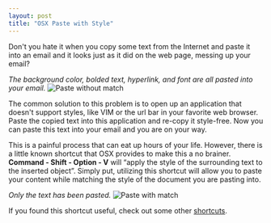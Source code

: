 ```yaml
---
layout: post
title: "OSX Paste with Style"
---
```


Don't you hate it when you copy some text from the Internet and paste it into an
email and it looks just as it did on the web page, messing up your email?

_The background color, bolded text, hyperlink, and font are all pasted into your
email._
![Paste without match][nomatch]

The common solution to this problem is to open up an application that doesn't
support styles, like VIM or the url bar in your favorite web browser. Paste the
copied text into this application and re-copy it style-free. Now you can paste
this text into your email and you are on your way.

This is a painful process that can eat up hours of your life. However, there is
a little known shortcut that OSX provides to make this a no brainer. **Command -
Shift - Option - V** will “apply the style of the surrounding text to the
inserted object”. Simply put, utilizing this shortcut will allow you to paste
your content while matching the style of the document you are pasting into. 

_Only the text has been pasted._
![Paste with match][match]

If you found this shortcut useful, check out some other [shortcuts][].

[shortcuts]: http://support.apple.com/kb/ht1343
[nomatch]: /assets/images{{page.url}}/paste-without-match.png
[match]: /assets/images{{page.url}}/paste-with-match.png
